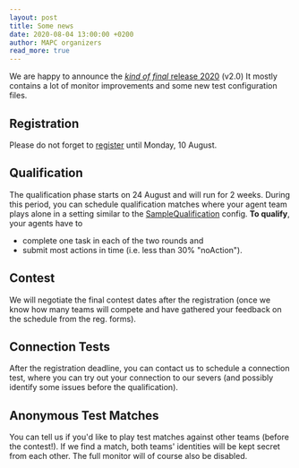 ```yaml
---
layout: post
title: Some news
date: 2020-08-04 13:00:00 +0200
author: MAPC organizers
read_more: true
---
```


We are happy to announce the [*kind of final* release 2020](https://github.com/agentcontest/massim_2020/releases) (v2.0) It mostly contains a lot of monitor improvements and some new test configuration files.

## Registration
Please do not forget to [register](https://multiagentcontest.org/2020/#registration) until Monday, 10 August.

## Qualification
The qualification phase starts on 24 August and will run for 2 weeks. During this period, you can schedule qualification matches where your agent team plays alone in a setting similar to the [SampleQualification](https://github.com/agentcontest/massim_2020/commit/16ef714f408e16984fd0b07a182434dbbe9739e1) config.
**To qualify**, your agents have to
- complete one task in each of the two rounds and
- submit most actions in time (i.e. less than 30% "noAction").

## Contest
We will negotiate the final contest dates after the registration (once we know how many teams will compete and have gathered your feedback on the schedule from the reg. forms).

## Connection Tests
After the registration deadline, you can contact us to schedule a connection test, where you can try out your connection to our severs (and possibly identify some issues before the qualification).

## Anonymous Test Matches
You can tell us if you'd like to play test matches against other teams (before the contest!). If we find a match, both teams' identities will be kept secret from each other. The full monitor will of course also be disabled.